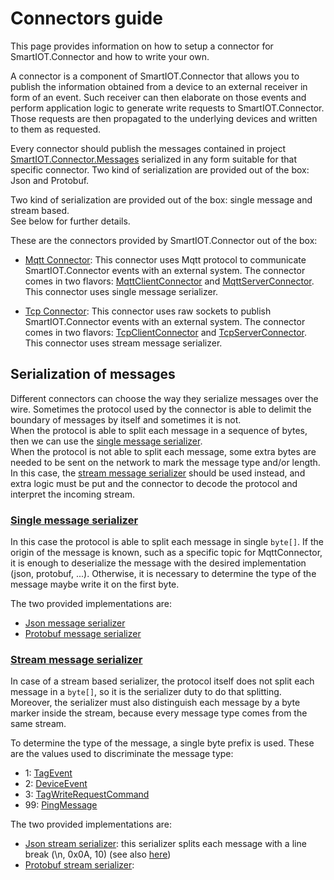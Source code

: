 # Connectors guide

This page provides information on how to setup a connector for SmartIOT.Connector and how to write your own.

A connector is a component of SmartIOT.Connector that allows you to publish the information obtained from a device to an external receiver in form of an event.
Such receiver can then elaborate on those events and perform application logic to generate write requests to SmartIOT.Connector. Those requests are then propagated to the underlying devices and written to them as requested.

Every connector should publish the messages contained in project [SmartIOT.Connector.Messages](../Core/SmartIOT.Connector.Messages/README.md) serialized in any form suitable for that specific connector. Two kind of serialization are provided out of the box: Json and Protobuf.

Two kind of serialization are provided out of the box: single message and stream based.<br>
See below for further details.

These are the connectors provided by SmartIOT.Connector out of the box:

 - [Mqtt Connector](../Connectors/SmartIOT.Connector.Mqtt/README.md):
  This connector uses Mqtt protocol to communicate SmartIOT.Connector events with an external system. The connector comes in two flavors: [MqttClientConnector](../Connectors/SmartIOT.Connector.Mqtt/Client/MqttClientConnector.cs) and [MqttServerConnector](../Connectors/SmartIOT.Connector.Mqtt/Server/MqttServerConnector.cs).
  This connector uses single message serializer.
  
 - [Tcp Connector](../Connectors/SmartIOT.Connector.Tcp/README.md):
  This connector uses raw sockets to publish SmartIOT.Connector events with an external system. The connector comes in two flavors: [TcpClientConnector](../Connectors/SmartIOT.Connector.Tcp/Client/TcpClientConnector.cs) and [TcpServerConnector](../Connectors/SmartIOT.Connector.Tcp/Server/TcpServerConnector.cs).
  This connector uses stream message serializer.

## Serialization of messages

Different connectors can choose the way they serialize messages over the wire. Sometimes the protocol used by the connector is able to delimit the boundary of messages by itself and sometimes it is not.<br>
When the protocol is able to split each message in a sequence of bytes, then we can use the [single message serializer](../Core/SmartIOT.Connector.Messages/Serializers/ISingleMessageSerializer.cs).<br>
When the protocol is not able to split each message, some extra bytes are needed to be sent on the network to mark the message type and/or length. In this case, the [stream message serializer](../Core/SmartIOT.Connector.Messages/Serializers/IStreamMessageSerializer.cs) should be used instead, and extra logic must be put and the connector to decode the protocol and interpret the incoming stream.

### [Single message serializer](../Core/SmartIOT.Connector.Messages/Serializers/ISingleMessageSerializer.cs)

In this case the protocol is able to split each message in single <code>byte[]</code>. If the origin of the message is known, such as a specific topic for MqttConnector, it is enough to deserialize the message with the desired implementation (json, protobuf, ...). Otherwise, it is necessary to determine the type of the message maybe write it on the first byte.

The two provided implementations are:<br>
 - [Json message serializer](../Core/SmartIOT.Connector.Messages/Serializers/JsonSingleMessageSerializer.cs)
 - [Protobuf message serializer](../Core/SmartIOT.Connector.Messages/Serializers/ProtobufSingleMessageSerializer.cs)

### [Stream message serializer](../Core/SmartIOT.Connector.Messages/Serializers/IStreamMessageSerializer.cs)

In case of a stream based serializer, the protocol itself does not split each message in a <code>byte[]</code>, so it is the serializer duty to do that splitting. Moreover, the serializer must also distinguish each message by a byte marker inside the stream, because every message type comes from the same stream.

To determine the type of the message, a single byte prefix is used. These are the values used to discriminate the message type:
 - 1: [TagEvent](../Core/SmartIOT.Connector.Messages/TagEvent.cs)
 - 2: [DeviceEvent](../Core/SmartIOT.Connector.Messages/DeviceEvent.cs)
 - 3: [TagWriteRequestCommand](../Core/SmartIOT.Connector.Messages/TagWriteRequestCommand.cs)
 - 99: [PingMessage](../Core/SmartIOT.Connector.Messages/PingMessage.cs)

The two provided implementations are:<br>
 - [Json stream serializer](../Core/SmartIOT.Connector.Messages/Serializers/JsonStreamMessageSerializer.cs): this serializer splits each message with a line break (\n, 0x0A, 10) (see also [here](https://en.wikipedia.org/wiki/JSON_streaming#Line-delimited_JSON))
 - [Protobuf stream serializer](../Core/SmartIOT.Connector.Messages/Serializers/ProtobufStreamMessageSerializer.cs): 
